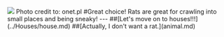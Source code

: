 <img src ="http://m.ocdn.eu/_m/f99d566f8799b5033226e94488001e8f,62,37.jpg"/>  
Photo credit to: onet.pl
#Great choice! Rats are great for crawling into small places and being sneaky!
---
##[Let's move on to houses!!!](../Houses/house.md)
##[Actually, I don't want a rat.](animal.md)